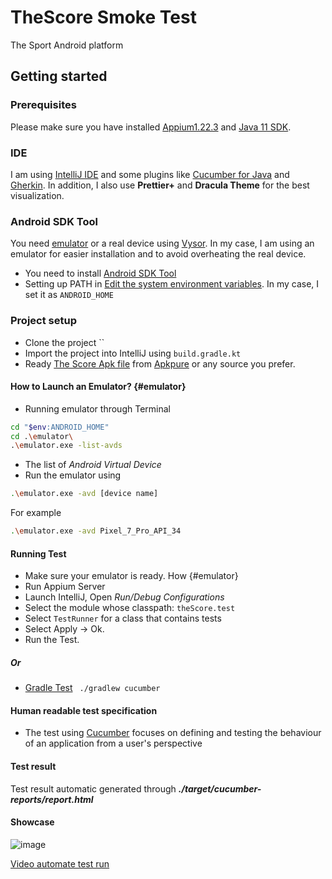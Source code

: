 # TheScore Smoke Test
The Sport Android platform

## Getting started
### Prerequisites
Please make sure you have installed [Appium1.22.3](https://appium.io/docs/en/2.1/quickstart/install/) and [Java 11 SDK](https://www.oracle.com/ca-en/java/technologies/javase/jdk11-archive-downloads.html).

### IDE
I am using [IntelliJ IDE](https://www.jetbrains.com/idea/download/) and some plugins like [Cucumber for Java](https://plugins.jetbrains.com/plugin/7212-cucumber-for-java) and [Gherkin](https://plugins.jetbrains.com/plugin/9164-gherkin). In addition, I also use **Prettier+** and **Dracula Theme** for the best visualization.

### Android SDK Tool

You need [emulator](https://developer.android.com/tools) or a real device using [Vysor](https://www.vysor.io/). In my case, I am using an emulator for easier installation and to avoid overheating the real device.
- You need to install [Android SDK Tool](https://developer.android.com/tools)
- Setting up PATH in [Edit the system environment variables](https://stackoverflow.com/questions/23042638/how-do-i-set-android-sdk-home-environment-variable). In my case, I set it as `ANDROID_HOME`

### Project setup
- Clone the project ``
- Import the project into IntelliJ using `build.gradle.kt`
- Ready [The Score Apk file](https://apkpure.com/thescore-sports-news-scores/com.fivemobile.thescore) from [Apkpure](https://m.apkpure.com/) or any source you prefer.

#### How to Launch an Emulator? {#emulator}
- Running emulator through Terminal
```bash
cd "$env:ANDROID_HOME"
cd .\emulator\
.\emulator.exe -list-avds
```
- The list of  _Android Virtual Device_
- Run the emulator using
```bash
.\emulator.exe -avd [device name]
```
For example
```bash
.\emulator.exe -avd Pixel_7_Pro_API_34
```

#### Running Test
- Make sure your emulator is ready. How {#emulator}
- Run Appium Server
- Launch IntelliJ, Open _Run/Debug Configurations_
- Select the module whose classpath: `theScore.test`
- Select `TestRunner` for a class that contains tests
- Select Apply -> Ok.
- Run the Test.

##### Or
- [Gradle Test](https://docs.gradle.org/current/userguide/custom_tasks.html)
  ` ./gradlew cucumber`

#### Human readable test specification
- The test using [Cucumber](https://cucumber.io/) focuses on defining and testing the behaviour of an application from a user's perspective

#### Test result
Test result automatic generated through **_./target/cucumber-reports/report.html_**

#### Showcase
![image](https://github.com/knight1972001/TheScoreApp_Test/assets/60019805/98b8e6e4-826f-46e3-9fba-b657525d24b6)

[Video automate test run](https://youtu.be/_Urv78OKnf8)

